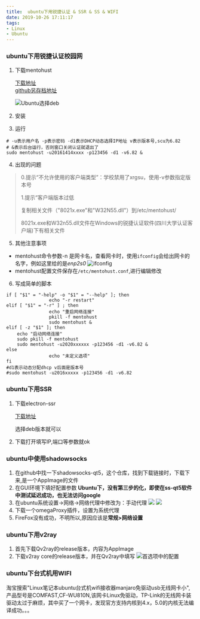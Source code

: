 ```yaml
---
title:  ubuntu下用锐捷认证 & SSR & SS & WIFI
date: 2019-10-26 17:11:17
tags:
- Linux
- Ubuntu
---
```

### ubuntu下用锐捷认证校园网
1. 下载mentohust

   [下载地址](https://code.google.com/archive/p/mentohust/downloads)  
   [github另存档地址](https://github.com/georgezzzh/resource/raw/master/linux/%E9%94%90%E6%8D%B7ubuntu.tar)

   ![Ubuntu选择deb](https://github.com/georgezzzh/resource/blob/master/linux/ruijiedownload.png?raw=true)

2. 安装 

3. 运行

```shell
# -u表示用户名 -p表示密码 -d1表示DHCP动态选择IP地址 v表示版本号,scu为6.82 
# &表示后台运行，否则窗口关闭认证就退出了
sudo mentohust -u20161414xxxx -p123456 -d1 -v6.82 &

```

4. 出现的问题

>0.提示“不允许使用的客户端类型”：学校禁用了xrgsu，使用-v参数指定版本号
>
>1.提示“客户端版本过低
>
>复制相关文件（"8021x.exe"和"W32N55.dll"）到/etc/mentohust/
>
>8021x.exe和W32n55.dll文件在Windows的锐捷认证软件(四川大学认证客户端)下有相关文件

5. 其他注意事项

* mentohust命令参数-n 是网卡名，查看网卡时，使用`ifconfig`会给出网卡的名字，例如这里给的是*enp2s0*
![ifconfig](https://github.com/georgezzzh/resource/raw/master/linux/ifconfig.png)
* mentohust配置文件保存在`/etc/mentohust.conf`,进行编辑修改

6. 写成简单的脚本
```shell
if [ "$1" = "-help" -o "$1" = "--help" ]; then
				echo "-r restart"
elif [ "$1" = "-r" ] ; then
				echo "重启网络连接"
				pkill -f mentohust
				sudo mentohust &
elif [ -z "$1" ]; then
	echo "启动网络连接"
	sudo pkill -f mentohust
	sudo mentohust -u2020xxxxxx -p123456 -d1 -v6.82 &
else
				echo "未定义选项"
fi
#d1表示动态分配dhcp v后面是版本号
#sudo mentohust -u2016xxxxx -p123456 -d1 -v6.82 
```

### ubuntu下用SSR

1. 下载electron-ssr

   [下载地址](https://github.com/qingshuisiyuan/electron-ssr-backup/releases)

   选择deb版本就可以

2. 下载打开填写IP,端口等参数就ok

### ubuntu中使用shadowsocks

1. 在github中找一下shadowsocks-qt5，这个仓库，找到下载链接时，下载下来,是一个AppImage的文件
2. 在GUI环境下填好配置参数
**Ubuntu下，没有第三步的化，即使在ss-qt5软件中测试延迟成功，也无法访问google**
3. 在ubuntu系统设置->网络->网络代理中修改为：手动代理
![](https://github.com/georgezzzh/resource/blob/master/linux/ubuntu18_set.png?raw=true)
![](https://github.com/georgezzzh/resource/blob/master/linux/ubuntu18_NetSet.png?raw=true)
4. 下载一个omegaProxy插件，设置为系统代理
5. FireFox没有成功，不明所以,原因应该是**常规>网络设置**
### ubuntu下用v2ray
1. 首先下载Qv2ray的release版本，内容为AppImage
2. 下载v2ray core的release版本，并在Qv2ray中填写
![首选项中的配置](https://github.com/georgezzzh/resource/raw/master/linux/v2rayCore.png)

### ubuntu下台式机用WIFI

淘宝搜索"Linux笔记本ubuntu台式机wifi接收器manjaro免驱动usb无线网卡小",产品型号是COMFAST,CF-WU810N,该网卡Linux免驱动，TP-Link的无线网卡装驱动太过于麻烦，其中买了一个网卡，发现官方支持内核到4.x，5.0的内核无法编译成功。。。
